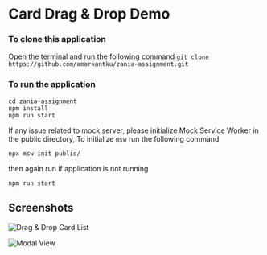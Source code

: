 # Card Drag & Drop Demo

### To clone this application
Open the terminal and run the following command
```git clone https://github.com/amarkantku/zania-assignment.git```

### To run the application
```
cd zania-assignment
npm install
npm run start
```
If any issue related to mock server, please initialize Mock Service Worker in the public directory, To initialize ```msw``` run the following command
```
npx msw init public/
```
then again run if application is not running

```npm run start```

## Screenshots
![Drag & Drop Card List](https://github.com/amarkantku/zania-assignment/blob/master/src/images/drag-and-drop-demo.png)

![Modal View](https://github.com/amarkantku/zania-assignment/blob/master/src/images/card-view-modal.png)
